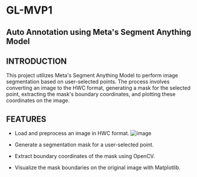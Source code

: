 # GL-MVP1
## Auto Annotation using Meta's Segment Anything Model

## INTRODUCTION

This project utilizes Meta's Segment Anything Model to perform image segmentation based on user-selected points. The process involves converting an image to the HWC format, generating a mask for the selected point, extracting the mask's boundary coordinates, and plotting these coordinates on the image.

## FEATURES

- Load and preprocess an image in HWC format.
![image](https://github.com/user-attachments/assets/b0987a9c-f893-4b4b-b326-187968e52646)

- Generate a segmentation mask for a user-selected point.
- Extract boundary coordinates of the mask using OpenCV.
- Visualize the mask boundaries on the original image with Matplotlib.


